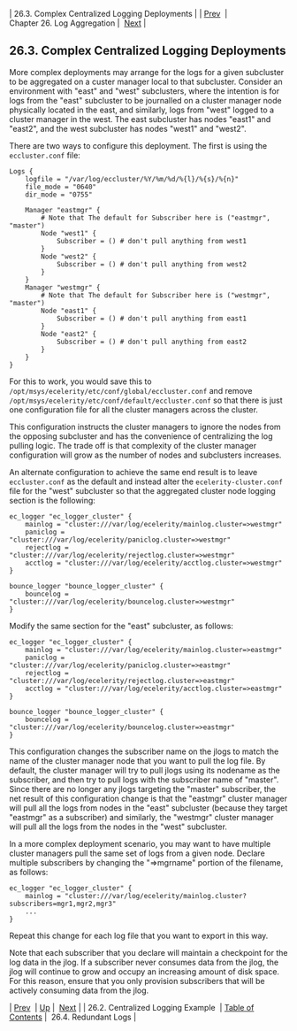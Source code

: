 | 26.3. Complex Centralized Logging Deployments |
| [Prev](cluster.config.logging.centalized.logging)  | Chapter 26. Log Aggregation |  [Next](cluster.config.logging.redundancy) |

## 26.3. Complex Centralized Logging Deployments

More complex deployments may arrange for the logs for a given subcluster to be aggregated on a custer manager local to that subcluster. Consider an environment with "east" and "west" subclusters, where the intention is for logs from the "east" subcluster to be journalled on a cluster manager node physically located in the east, and similarly, logs from "west" logged to a cluster manager in the west. The east subcluster has nodes "east1" and "east2", and the west subcluster has nodes "west1" and "west2".

There are two ways to configure this deployment. The first is using the `eccluster.conf` file:

```
Logs {
    logfile = "/var/log/eccluster/%Y/%m/%d/%{l}/%{s}/%{n}"
    file_mode = "0640"
    dir_mode = "0755"

    Manager "eastmgr" {
        # Note that The default for Subscriber here is ("eastmgr", "master")
        Node "west1" {
            Subscriber = () # don't pull anything from west1
        }
        Node "west2" {
            Subscriber = () # don't pull anything from west2
        }
    }
    Manager "westmgr" {
        # Note that The default for Subscriber here is ("westmgr", "master")
        Node "east1" {
            Subscriber = () # don't pull anything from east1
        }
        Node "east2" {
            Subscriber = () # don't pull anything from east2
        }
    }
}
```

For this to work, you would save this to `/opt/msys/ecelerity/etc/conf/global/eccluster.conf` and remove `/opt/msys/ecelerity/etc/conf/default/eccluster.conf` so that there is just one configuration file for all the cluster managers across the cluster.

This configuration instructs the cluster managers to ignore the nodes from the opposing subcluster and has the convenience of centralizing the log pulling logic. The trade off is that complexity of the cluster manager configuration will grow as the number of nodes and subclusters increases.

An alternate configuration to achieve the same end result is to leave `eccluster.conf` as the default and instead alter the `ecelerity-cluster.conf` file for the "west" subcluster so that the aggregated cluster node logging section is the following:

```
ec_logger "ec_logger_cluster" {
    mainlog = "cluster:///var/log/ecelerity/mainlog.cluster=>westmgr"
    paniclog = "cluster:///var/log/ecelerity/paniclog.cluster=>westmgr"
    rejectlog = "cluster:///var/log/ecelerity/rejectlog.cluster=>westmgr"
    acctlog = "cluster:///var/log/ecelerity/acctlog.cluster=>westmgr"
}

bounce_logger "bounce_logger_cluster" {
    bouncelog = "cluster:///var/log/ecelerity/bouncelog.cluster=>westmgr"
}
```

Modify the same section for the "east" subcluster, as follows:

```
ec_logger "ec_logger_cluster" {
    mainlog = "cluster:///var/log/ecelerity/mainlog.cluster=>eastmgr"
    paniclog = "cluster:///var/log/ecelerity/paniclog.cluster=>eastmgr"
    rejectlog = "cluster:///var/log/ecelerity/rejectlog.cluster=>eastmgr"
    acctlog = "cluster:///var/log/ecelerity/acctlog.cluster=>eastmgr"
}

bounce_logger "bounce_logger_cluster" {
    bouncelog = "cluster:///var/log/ecelerity/bouncelog.cluster=>eastmgr"
}
```

This configuration changes the subscriber name on the jlogs to match the name of the cluster manager node that you want to pull the log file. By default, the cluster manager will try to pull jlogs using its nodename as the subscriber, and then try to pull logs with the subscriber name of "master". Since there are no longer any jlogs targeting the "master" subscriber, the net result of this configuration change is that the "eastmgr" cluster manager will pull all the logs from nodes in the "east" subcluster (because they target "eastmgr" as a subscriber) and similarly, the "westmgr" cluster manager will pull all the logs from the nodes in the "west" subcluster.

In a more complex deployment scenario, you may want to have multiple cluster managers pull the same set of logs from a given node. Declare multiple subscribers by changing the "=>mgrname" portion of the filename, as follows:

```
ec_logger "ec_logger_cluster" {
    mainlog = "cluster:///var/log/ecelerity/mainlog.cluster?subscribers=mgr1,mgr2,mgr3"
    ...
}
```

Repeat this change for each log file that you want to export in this way.

Note that each subscriber that you declare will maintain a checkpoint for the log data in the jlog. If a subscriber never consumes data from the jlog, the jlog will continue to grow and occupy an increasing amount of disk space. For this reason, ensure that you only provision subscribers that will be actively consuming data from the jlog.

| [Prev](cluster.config.logging.centalized.logging)  | [Up](log_aggregation) |  [Next](cluster.config.logging.redundancy) |
| 26.2. Centralized Logging Example  | [Table of Contents](index) |  26.4. Redundant Logs |

